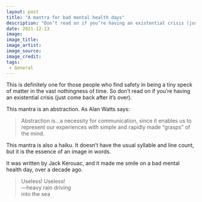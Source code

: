 ```yaml
---
layout: post
title: "A mantra for bad mental health days"
description: "Don’t read on if you’re having an existential crisis (just come back after it’s over)."
date: 2021-12-13
image: 
image_title: 
image_artist: 
image_source:
image_credit: 
tags:
 - General
---
```


This is definitely one for those people who find safety in being a tiny speck of matter in the vast nothingness of time. So don’t read on if you’re having an existential crisis (just come back after it’s over).

This mantra is an abstraction. As Alan Watts says:

> Abstraction is...a necessity for communication, since it enables us to represent our experiences with simple and rapidly made “grasps” of the mind. 

This mantra is also a haiku. It doesn’t have the usual syllable and line count, but it is the essence of an image in words.

It was written by Jack Kerouac, and it made me smile on a bad mental health day, over a decade ago.

> Useless! Useless!  
> —heavy rain driving  
> into the sea